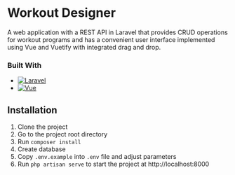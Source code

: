 # Workout Designer

A web application with a REST API in Laravel that provides CRUD operations for workout programs and has a convenient user interface implemented using Vue and Vuetify with integrated drag and drop.

### Built With

* [![Laravel][Laravel.com]][Laravel-url]
* [![Vue][Vue.js]][Vue-url]

## Installation

1. Clone the project
2. Go to the project root directory
3. Run `composer install`
4. Create database
5. Copy `.env.example` into `.env` file and adjust parameters
6. Run `php artisan serve` to start the project at http://localhost:8000

[Laravel.com]: https://img.shields.io/badge/Laravel-FF2D20?style=for-the-badge&logo=laravel&logoColor=white
[Laravel-url]: https://laravel.com
[Vue.js]: https://img.shields.io/badge/Vue.js-35495E?style=for-the-badge&logo=vuedotjs&logoColor=4FC08D
[Vue-url]: https://vuejs.org/
